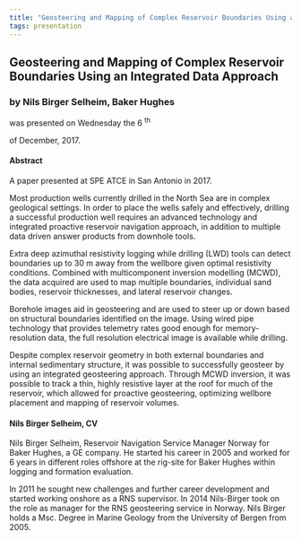 ```yaml
---
title: "Geosteering and Mapping of Complex Reservoir Boundaries Using an Integrated Data Approach (Nils Birger Selheim, Baker Hughes)"
tags: presentation
---
```



		
<h2>
Geosteering and Mapping of Complex Reservoir Boundaries Using an Integrated Data Approach
</h2>

 



		
<h3>
by Nils Birger Selheim, Baker Hughes
</h3>

 



 
<p>
was presented on Wednesday the 6
<sup>
th
</sup>

 of December, 2017.
</p>

	



<h4>
Abstract
</h4>



            
<p>
A paper presented at SPE ATCE in San Antonio in 2017.
</p>

<p>
Most production wells currently drilled in the North Sea are in complex geological settings. In order to place the wells safely and effectively, drilling a successful production well requires an advanced technology and integrated proactive reservoir navigation approach, in addition to multiple data driven answer products from downhole tools.

</p>

<p>
Extra deep azimuthal resistivity logging while drilling (LWD) tools can detect boundaries up to 30 m away from the wellbore given optimal resistivity conditions. Combined with multicomponent inversion modelling (MCWD), the data acquired are used to map multiple boundaries, individual sand bodies, reservoir thicknesses, and lateral reservoir changes.

</p>

<p>
Borehole images aid in geosteering and are used to steer up or down based on structural boundaries identified on the image. Using wired pipe technology that provides telemetry rates good enough for memory-resolution data, the full resolution electrical image is available while drilling.

</p>

<p>
Despite complex reservoir geometry in both external boundaries and internal sedimentary structure, it was possible to successfully geosteer by using an integrated geosteering approach. Through MCWD inversion, it was possible to track a thin, highly resistive layer at the roof for much of the reservoir, which allowed for proactive geosteering, optimizing wellbore placement and mapping of reservoir volumes.

      
</p>

   

<h4>
Nils Birger Selheim, CV
</h4>



 
<p>
Nils Birger Selheim, Reservoir Navigation Service Manager Norway for Baker Hughes, a GE company. He started his career in 2005 and worked for 6 years in different roles offshore at the rig-site for Baker Hughes within logging and formation evaluation. 

</p>

<p>
In 2011 he sought new challenges and further career development and started working onshore as a RNS supervisor. In 2014 Nils-Birger took on the role as manager for the RNS geosteering service in Norway. Nils Birger holds a Msc. Degree in Marine Geology from the University of Bergen from 2005.

</p>

     


